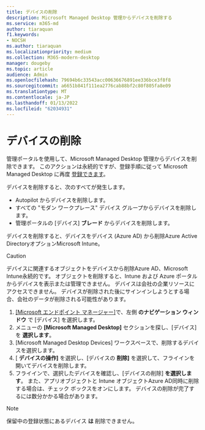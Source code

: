 ```yaml
---
title: デバイスの削除
description: Microsoft Managed Desktop 管理からデバイスを削除する
ms.service: m365-md
author: tiaraquan
f1.keywords:
- NOCSH
ms.author: tiaraquan
ms.localizationpriority: medium
ms.collection: M365-modern-desktop
manager: dougeby
ms.topic: article
audience: Admin
ms.openlocfilehash: 79694b6c33543acc00636676891ee336bce3f8f8
ms.sourcegitcommit: a6651b841f111ea2776cab88bf2c80f805fa8e09
ms.translationtype: MT
ms.contentlocale: ja-JP
ms.lasthandoff: 01/13/2022
ms.locfileid: "62034931"
---
```

# <a name="remove-devices"></a>デバイスの削除

管理ポータルを使用して、Microsoft Managed Desktop 管理からデバイスを削除できます。 このアクションは永続的ですが、登録手順に従って Microsoft Managed Desktop に再度 [登録できます](../get-started/register-devices-self.md)。

デバイスを削除すると、次のすべてが発生します。

- Autopilot からデバイスを削除します。
- すべての "モダン ワークプレース" デバイス グループからデバイスを削除します。
- 管理ポータルの [デバイス] **ブレード** からデバイスを削除します。

デバイスを削除すると、デバイスをデバイス (Azure AD) から削除Azure Active DirectoryオプションMicrosoft Intune。
 
> [!CAUTION]
> デバイスに関連するオブジェクトをデバイスから削除Azure AD、Microsoft Intune永続的です。 オブジェクトを削除すると、Intune および Azure ポータルからデバイスを表示または管理できません。 デバイスは会社の企業リソースにアクセスできません。 デバイスが削除された後にサインインしようとする場合、会社のデータが削除される可能性があります。

1. [[Microsoft エンドポイント マネージャー]](https://endpoint.microsoft.com/)で、左側 **のナビゲーション ウィンドウ** で [デバイス] を選択します。
2. メニューの **[Microsoft Managed Desktop]** セクションを探し、[デバイス] を **選択します**。
3. [Microsoft Managed Desktop Devices] ワークスペースで、削除するデバイスを選択します。
4. [ **デバイスの操作]** を選択し、[デバイスの **削除]** を選択して、フライインを開いてデバイスを削除します。
5. フライインで、選択したデバイスを確認し、[デバイスの削除] **を選択します**。 また、アプリオブジェクトと Intune オブジェクトAzure AD同時に削除する場合は、チェック ボックスをオンにします。 デバイスの削除が完了するには数分かかる場合があります。

> [!NOTE]
> 保留中の登録状態にあるデバイス **は** 削除できません。
